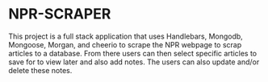 # NPR-SCRAPER

This project is a full stack application that uses Handlebars, Mongodb, Mongoose, Morgan, and cheerio to scrape the NPR webpage to scrap articles to a database. From there users can then select specific articles to save for to view later and also add notes. The users can also update and/or delete these notes.
